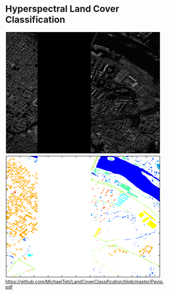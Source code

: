 # Hyperspectral Land Cover Classification

![alt tag](https://github.com/MichaelTeti/LandCoverClassification/blob/master/Pavia_60.png)
![alt tag](https://github.com/MichaelTeti/LandCoverClassification/blob/master/Pavia_gt.png)
https://github.com/MichaelTeti/LandCoverClassification/blob/master/Pavia.pdf
